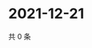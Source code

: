 # 2021-12-21

共 0 条

<!-- BEGIN WEIBO -->
<!-- 最后更新时间 Tue Dec 21 2021 15:15:03 GMT+0800 (China Standard Time) -->

<!-- END WEIBO -->
